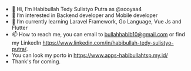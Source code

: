 - 👋 Hi, I’m Habibullah Tedy Sulistyo Putra as @sooyaa4 
- 👀 I’m interested in Backend developer and Mobile developer
- 🌱 I’m currently learning Laravel Framework, Go Language, Vue Js and Flutter 
- 📫 How to reach me, you can email to bullahhabib10@gmail.com or find my LinkedIn https://www.linkedin.com/in/habibullah-tedy-sulistyo-putra/.
- You can look my porto in https://www.apps-habibullahtsp.my.id/
- Thank's for coming.

<!---
sooyaa4/sooyaa4 is a ✨ special ✨ repository because its `README.md` (this file) appears on your GitHub profile.
You can click the Preview link to take a look at your changes.
--->
